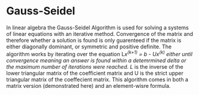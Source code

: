# Gauss-Seidel
In linear algebra the Gauss-Seidel Algorithm is used for solving a systems of linear equations with an iterative method. Convergence of the matrix and therefore whether a solution is found is only guarenteed if the matrix is either diagonally dominant, or symmetric and positive definite. The algorithm works by iterating over the equation L<sub>*</sub>x<sup>(k+1)</sup> = b - Ux<sup>(k)</sup> either until convergence meaning an answer is found within a detemrmined delta or the maximum number of iterations were reached. L<sub>*</sub> is the inverse of the lower triangular matrix of the coefficient matrix and U is the strict upper triangular matrix of the coeffecient matrix. This algorithm comes in both a matrix version (demonstrated here) and an element-wisre formula.
